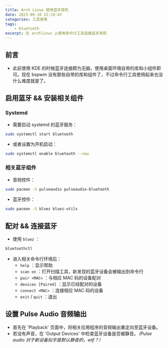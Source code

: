 ```yaml
---
title: Arch Linux 使用蓝牙耳机
date: 2023-09-10 22:19:43
categories: 工具使用
tags:
    - bluetooth
excerpt: 在 archlinux 上使用命令行工具连接蓝牙耳机
---
```


## 前言

-   此前使用 KDE 的时候蓝牙连接颇为无脑，使用桌面环境自带的库和小组件即可。现在 bspwm 没有那些自带的库和组件了，不过命令行工具使用起来也没什么难度就是了。

## 启用蓝牙 && 安装相关组件

### Systemd

-   需要启动 systemd 的蓝牙服务：

```bash
sudo systemctl start bluetooth
```

-   或者设置为开机启动：

```bash
sudo systemctl enable bluetooth --now
```

### 相关蓝牙组件

-   音频控件：

```bash
sudo pacman -S pulseaudio pulseaudio-bluetooth
```

-   蓝牙控件：

```bash
sudo pacman -S bluez bluez-utils
```

## 配对 && 连接蓝牙

-   使用 `bluez` ：

```bash
bluetoothctl
```

-   进入相关命令行环境后：
    -   `help` ：显示帮助
    -   `scan on` ：打开扫描工具，新发现的蓝牙设备会被输出到命令行
    -   `pair <MAC>` ：与相应 MAC 码的设备配对
    -   `devices [Paired]` ：显示已经配对的设备
    -   `connect <MAC>` ：连接相应 MAC 码的设备
    -   `exit` / `quit` ：退出

## 设置 Pulse Audio 音频输出

-   首先在 'Playback' 页面中，将相关应用程序的音频输出重定向至蓝牙设备。
-   若没有声音，在 'Output Devices' 中检查蓝牙设备是否被静音。_（Pulse audio 对于新设备似乎是默认静音的，wtf？）_
